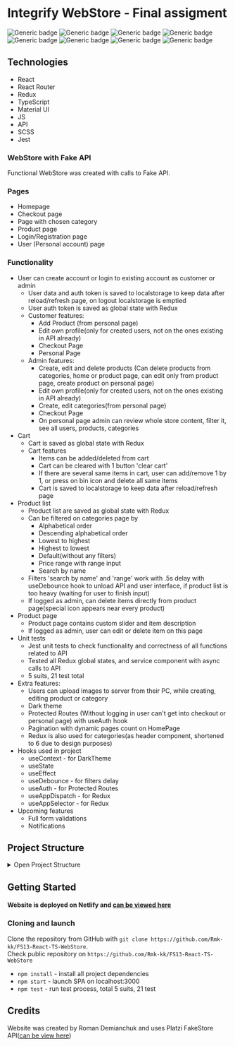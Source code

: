# Integrify WebStore - Final assigment
![Generic badge](https://img.shields.io/badge/JS-ES6-yellow.svg)
![Generic badge](https://img.shields.io/badge/SCSS-v.1.57-red.svg)
![Generic badge](https://img.shields.io/badge/Redux-v.8.0.5-orangered.svg)
![Generic badge](https://img.shields.io/badge/MUI-v.5.11-darkblue.svg)
![Generic badge](https://img.shields.io/badge/TS-v.4.9-blue.svg)
![Generic badge](https://img.shields.io/badge/React-v.18.2-orange.svg)
![Generic badge](https://img.shields.io/badge/Jest-v.29.0.3-white.svg)
![Generic badge](https://img.shields.io/badge/Router-v.6.6-lightyellow.svg)

## Technologies
* React 
* React Router
* Redux
* TypeScript
* Material UI
* JS
* API
* SCSS
* Jest

### WebStore with Fake API
Functional WebStore was created with calls to Fake API.

### Pages
* Homepage
* Checkout page
* Page with chosen category
* Product page
* Login/Registration page
* User (Personal account) page

### Functionality
* User can create account or login to existing account as customer or admin
  * User data and auth token is saved to localstorage to keep data after reload/refresh page, on logout localstorage is emptied
  * User auth token is saved as global state with Redux
  * Customer features: 
    * Add Product (from personal page)
    * Edit own profile(only for created users, not on the ones existing in API already)
    * Checkout Page 
    * Personal Page
  * Admin features:
    * Create, edit and delete products (Can delete products from categories, home or product page, can edit only from product page, create product on personal page)
    * Edit own profile(only for created users, not on the ones existing in API already)
    * Create, edit categories(from personal page)
    * Checkout Page
    * On personal page admin can review whole store content, filter it, see all users, products, categories
* Cart
    * Cart is saved as global state with Redux
    * Cart features
      * Items can be added/deleted from cart
      * Cart can be cleared with 1 button 'clear cart'
      * If there are several same items in cart, user can add/remove 1 by 1, or press on bin icon and delete all same items
      * Cart is saved to localstorage to keep data after reload/refresh page
* Product list
    * Product list are saved as global state with Redux  
    * Can be filtered on categories page by
      * Alphabetical order
      * Descending alphabetical order
      * Lowest to highest
      * Highest to lowest
      * Default(without any filters)
      * Price range with range input
      * Search by name
    * Filters 'search by name' and 'range' work with .5s delay with useDebounce hook to unload API and user interface, if product list is too heavy (waiting for user to finish input)
    * If logged as admin, can delete items directly from product page(special icon appears near every product)
* Product page
  * Product page contains custom slider and item description
  * If logged as admin, user can edit or delete item on this page
* Unit tests
  * Jest unit tests to check functionality and correctness of all functions related to API
  * Tested all Redux global states, and service component with async calls to API
  * 5 suits, 21 test total
* Extra features:
  * Users can upload images to server from their PC, while creating, editing product or category
  * Dark theme
  * Protected Routes (Without logging in user can't get into checkout or personal page) with useAuth hook
  * Pagination with dynamic pages count on HomePage
  * Redux is also used for categories(as header component, shortened to 6 due to design purposes)
* Hooks used in project
  * useContext - for DarkTheme
  * useState
  * useEffect
  * useDebounce - for filters delay
  * useAuth - for Protected Routes
  * useAppDispatch - for Redux
  * useAppSelector - for Redux
* Upcoming features
  * Full form validations
  * Notifications

## Project Structure
<details>
<summary>Open Project Structure</summary>

``` bash
│
├───public
│       favicon.ico
│       index.html
│
└───src
    │   index.scss
    │   index.tsx
    │
    ├───assets
    │   └───img
    │       │   404.png
    │       │
    │       ├───categories
    │       │       no-network.bmp
    │       │       no-product.png
    │       │
    │       ├───checkout
    │       │       empty-cart.png
    │       │
    │       ├───header
    │       │       logo-black.png
    │       │       logo-white.png
    │       │
    │       └───intro
    │           │   cloths.jpg
    │           │   women.jpg
    │           │
    │           └───categories
    │                   cloths.webp
    │                   electronics.jpg
    │                   furniture.jpg
    │                   shoes.jpg
    │
    ├───components
    │   │   ThemeContext.tsx
    │   │   types-interfaces.tsx
    │   │
    │   ├───App
    │   │       App.tsx
    │   │
    │   ├───ErrorImageComponent
    │   │       ErrorImageComponent.tsx
    │   │
    │   ├───Footer
    │   │       Footer.tsx
    │   │       _footer.scss
    │   │
    │   ├───Header
    │   │   │   Header.tsx
    │   │   │   ThemeSwitchIcon.tsx
    │   │   │   _header.scss
    │   │   │
    │   │   └───ShoppingCart
    │   │           shopping-cart.scss
    │   │           ShoppingCart.tsx
    │   │
    │   ├───NotificationMessage
    │   │       NotificationMessage.tsx
    │   │
    │   ├───pages
    │   │   ├───Category
    │   │   │       CategoryPage.tsx
    │   │   │       _categoryPage.scss
    │   │   │
    │   │   ├───CheckoutPage
    │   │   │       CheckoutPage.tsx
    │   │   │       _checkout.scss
    │   │   │
    │   │   ├───HomePage
    │   │   │   │   HomePage.tsx
    │   │   │   │
    │   │   │   ├───CategorySection
    │   │   │   │       CategorySection.tsx
    │   │   │   │       _categorySection.scss
    │   │   │   │
    │   │   │   ├───IntroSection
    │   │   │   │       IntroSection.tsx
    │   │   │   │       _intro-section.scss
    │   │   │   │
    │   │   │   ├───ProductCard
    │   │   │   │       ProductCard.tsx
    │   │   │   │       _productCard.scss
    │   │   │   │
    │   │   │   └───ProductsSection
    │   │   │           ProductsSection.tsx
    │   │   │           _products.scss
    │   │   │
    │   │   ├───ProductPage
    │   │   │   │   ProductImageSlider.tsx
    │   │   │   │   ProductPage.tsx
    │   │   │   │   _product-page.scss
    │   │   │   │
    │   │   │   └───EditProductModal
    │   │   │           EditProductModal.tsx
    │   │   │           _edit-product.scss
    │   │   │
    │   │   └───UserPage
    │   │       ├───AuthPage
    │   │       │       AuthPage.tsx
    │   │       │       _login.scss
    │   │       │
    │   │       ├───EditCategoryModal
    │   │       │       EditCategoryModal.tsx
    │   │       │
    │   │       ├───Login
    │   │       │       LoginComponent.tsx
    │   │       │
    │   │       ├───NewCategoryModal
    │   │       │       NewCategoryModal.tsx
    │   │       │
    │   │       ├───NewItemModal
    │   │       │       NewItemModal.tsx
    │   │       │
    │   │       ├───PersonData
    │   │       │   │   PersonData.tsx
    │   │       │   │   _profile.scss
    │   │       │   │
    │   │       │   ├───GridDataContent
    │   │       │   │       GridDataContent.tsx
    │   │       │   │
    │   │       │   └───ProfileFunctionality
    │   │       │           ProfileFunctionality.tsx
    │   │       │           _profile-functionality.scss
    │   │       │
    │   │       ├───Registration
    │   │       │       RegistrationComponent.tsx
    │   │       │
    │   │       └───UserContentContainer
    │   │               UserContent.tsx
    │   │
    │   ├───StoreServices
    │   │       createDateFunction.ts
    │   │       StoreServices.ts
    │   │
    │   └───UserValidation
    │           UserValidation.tsx
    │
    ├───hooks
    │       reduxHook.ts
    │       useAuth.ts
    │       useDebounce.tsx
    │
    ├───redux
    │   │   store.ts
    │   │
    │   └───slices
    │           cartReducer.ts
    │           categoryReducer.ts
    │           productReducer.ts
    │           userReducer.ts
    │
    ├───tests
    │   │   storeServices.test.ts
    │   │
    │   ├───reducers
    │   │       cartReducer.test.ts
    │   │       categoriesReducer.test.ts
    │   │       productReducer.test.ts
    │   │       userReducer.test.ts
    │   │
    │   └───shared
    │           fakeData.ts
    │           server.ts
    │
    └───utility
            _mixins.scss
            _variables.scss


```
</details>

## Getting Started
#### Website is deployed on Netlify and [can be viewed here](https://cheerful-malasada-f9dc2f.netlify.app/) <br>

### Cloning and launch
Clone the repository from GitHub with `git clone https://github.com/Rmk-kk/FS13-React-TS-WebStore`. <br>
Check public repository on `https://github.com/Rmk-kk/FS13-React-TS-WebStore`

* `npm install` - install all project dependencies
* `npm start` - launch SPA on localhost:3000
* `npm test` - run test process, total 5 suits, 21 test

## Credits
Website was created by Roman Demianchuk and uses Platzi FakeStore API([can be view here](https://fakeapi.platzi.com/))




